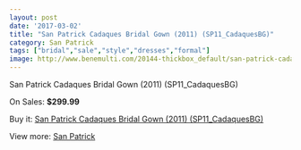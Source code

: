 ```yaml
---
layout: post
date: '2017-03-02'
title: "San Patrick Cadaques Bridal Gown (2011) (SP11_CadaquesBG)"
category: San Patrick
tags: ["bridal","sale","style","dresses","formal"]
image: http://www.benemulti.com/20144-thickbox_default/san-patrick-cadaques-bridal-gown-2011-sp11cadaquesbg.jpg
---
```

San Patrick Cadaques Bridal Gown (2011) (SP11_CadaquesBG)

On Sales: **$299.99**
<a href="https://www.benemulti.com/en/san-patrick/7583-san-patrick-cadaques-bridal-gown-2011-sp11cadaquesbg.html"><amp-img layout="responsive" width="600" height="600" src="//www.benemulti.com/20144-thickbox_default/san-patrick-cadaques-bridal-gown-2011-sp11cadaquesbg.jpg" alt="San Patrick Cadaques Bridal Gown (2011) (SP11_CadaquesBG) 0" /></a>
<a href="https://www.benemulti.com/en/san-patrick/7583-san-patrick-cadaques-bridal-gown-2011-sp11cadaquesbg.html"><amp-img layout="responsive" width="600" height="600" src="//www.benemulti.com/20146-thickbox_default/san-patrick-cadaques-bridal-gown-2011-sp11cadaquesbg.jpg" alt="San Patrick Cadaques Bridal Gown (2011) (SP11_CadaquesBG) 1" /></a>
<a href="https://www.benemulti.com/en/san-patrick/7583-san-patrick-cadaques-bridal-gown-2011-sp11cadaquesbg.html"><amp-img layout="responsive" width="600" height="600" src="//www.benemulti.com/20145-thickbox_default/san-patrick-cadaques-bridal-gown-2011-sp11cadaquesbg.jpg" alt="San Patrick Cadaques Bridal Gown (2011) (SP11_CadaquesBG) 2" /></a>

Buy it: [San Patrick Cadaques Bridal Gown (2011) (SP11_CadaquesBG)](https://www.benemulti.com/en/san-patrick/7583-san-patrick-cadaques-bridal-gown-2011-sp11cadaquesbg.html "San Patrick Cadaques Bridal Gown (2011) (SP11_CadaquesBG)")

View more: [San Patrick](https://www.benemulti.com/en/61-san-patrick "San Patrick")